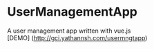 # UserManagementApp
A user management app written with vue.js  
[DEMO] (http://gci.yathannsh.com/usermngtapp)
